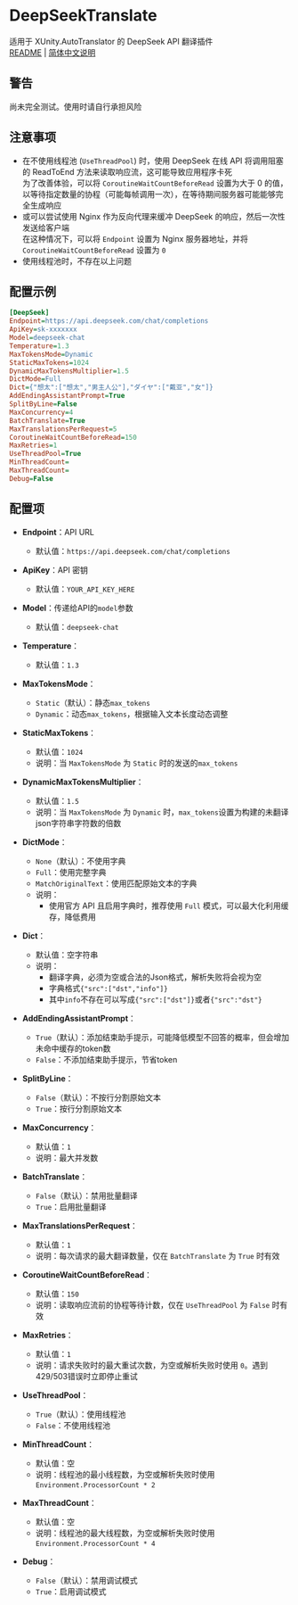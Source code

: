 # DeepSeekTranslate

适用于 XUnity.AutoTranslator 的 DeepSeek API 翻译插件  
[README](README.md) | [简体中文说明](README_zh_CN.md)  

## 警告

尚未完全测试。使用时请自行承担风险

## 注意事项

- 在不使用线程池 (`UseThreadPool`) 时，使用 DeepSeek 在线 API 将调用阻塞的 ReadToEnd 方法来读取响应流，这可能导致应用程序卡死  
  为了改善体验，可以将 `CoroutineWaitCountBeforeRead` 设置为大于 0 的值，以等待指定数量的协程（可能每帧调用一次），在等待期间服务器可能能够完全生成响应
- 或可以尝试使用 Nginx 作为反向代理来缓冲 DeepSeek 的响应，然后一次性发送给客户端  
  在这种情况下，可以将 `Endpoint` 设置为 Nginx 服务器地址，并将 `CoroutineWaitCountBeforeRead` 设置为 `0`
- 使用线程池时，不存在以上问题

## 配置示例

```ini
[DeepSeek]
Endpoint=https://api.deepseek.com/chat/completions
ApiKey=sk-xxxxxxx
Model=deepseek-chat
Temperature=1.3
MaxTokensMode=Dynamic
StaticMaxTokens=1024
DynamicMaxTokensMultiplier=1.5
DictMode=Full
Dict={"想太":["想太","男主人公"],"ダイヤ":["戴亚","女"]}
AddEndingAssistantPrompt=True
SplitByLine=False
MaxConcurrency=4
BatchTranslate=True
MaxTranslationsPerRequest=5
CoroutineWaitCountBeforeRead=150
MaxRetries=1
UseThreadPool=True
MinThreadCount=
MaxThreadCount=
Debug=False
```

## 配置项

- **Endpoint**：API URL
  - 默认值：`https://api.deepseek.com/chat/completions`

- **ApiKey**：API 密钥
  - 默认值：`YOUR_API_KEY_HERE`

- **Model**：传递给API的`model`参数
  - 默认值：`deepseek-chat`

- **Temperature**：
  - 默认值：`1.3`

- **MaxTokensMode**：
  - `Static`（默认）：静态`max_tokens`
  - `Dynamic`：动态`max_tokens`，根据输入文本长度动态调整

- **StaticMaxTokens**：
  - 默认值：`1024`
  - 说明：当 `MaxTokensMode` 为 `Static` 时的发送的`max_tokens`

- **DynamicMaxTokensMultiplier**：
  - 默认值：`1.5`
  - 说明：当 `MaxTokensMode` 为 `Dynamic` 时，`max_tokens`设置为构建的未翻译json字符串字符数的倍数

- **DictMode**：
  - `None`（默认）：不使用字典
  - `Full`：使用完整字典
  - `MatchOriginalText`：使用匹配原始文本的字典
  - 说明：
    - 使用官方 API 且启用字典时，推荐使用 `Full` 模式，可以最大化利用缓存，降低费用

- **Dict**：
  - 默认值：空字符串
  - 说明：
    - 翻译字典，必须为空或合法的Json格式，解析失败将会视为空
    - 字典格式`{"src":["dst","info"]}`
    - 其中`info`不存在可以写成`{"src":["dst"]}`或者`{"src":"dst"}`

- **AddEndingAssistantPrompt**：
  - `True`（默认）：添加结束助手提示，可能降低模型不回答的概率，但会增加未命中缓存的token数
  - `False`：不添加结束助手提示，节省token

- **SplitByLine**：
  - `False`（默认）：不按行分割原始文本
  - `True`：按行分割原始文本

- **MaxConcurrency**：
  - 默认值：`1`
  - 说明：最大并发数

- **BatchTranslate**：
  - `False`（默认）：禁用批量翻译
  - `True`：启用批量翻译

- **MaxTranslationsPerRequest**：
  - 默认值：`1`
  - 说明：每次请求的最大翻译数量，仅在 `BatchTranslate` 为 `True` 时有效

- **CoroutineWaitCountBeforeRead**：
  - 默认值：`150`
  - 说明：读取响应流前的协程等待计数，仅在 `UseThreadPool` 为 `False` 时有效

- **MaxRetries**：
  - 默认值：`1`
  - 说明：请求失败时的最大重试次数，为空或解析失败时使用 `0`。遇到429/503错误时立即停止重试

- **UseThreadPool**：
  - `True`（默认）：使用线程池
  - `False`：不使用线程池

- **MinThreadCount**：
  - 默认值：空
  - 说明：线程池的最小线程数，为空或解析失败时使用 `Environment.ProcessorCount * 2`

- **MaxThreadCount**：
  - 默认值：空
  - 说明：线程池的最大线程数，为空或解析失败时使用 `Environment.ProcessorCount * 4`

- **Debug**：
  - `False`（默认）：禁用调试模式
  - `True`：启用调试模式
